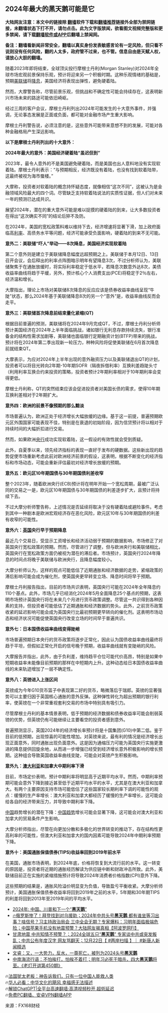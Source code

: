  <!-- 面包屑导航 --> <h2>2024年最大的黑天鹅可能是它</h2> <p class="notice"><b>大陆网友注意：本文中的链接除 <a href="https://github.com/bannedbook/fanqiang" >翻墙</a>软件下载和<a href="https://github.com/killgcd/justmysocks/blob/master/README.md">翻墙推荐</a>链接外全部为禁网链接，未翻墙状态下打不开，请勿点击。此为文字版禁闻，欲看图文视频完整版和更多禁闻，请下载<a href="https://github.com/bannedbook/fanqiang">翻墙软件或APP</a>后翻墙上禁闻网。</p><p>备注：翻墙看新闻非常安全，翻墙以真实身份发表敏感言论有一定风险，但只看不说则没有任何风险，翻的人太多，政府管不过来，也不管。信息自由是天赋人权，请放心大胆的翻墙。</b></p>  <div class="entry"> <p>随着2023年即将结束，全球顶尖投行摩根士丹利(Morgan Stanley)对2024年全球市场宏观前景保持乐观，预计将迎来另一个积极时期。这种乐观情绪的基础是，预期<a href="https://www.bannedbook.org/bnews/tag/%e7%be%8e%e8%81%94%e5%82%a8/" class="st_tag internal_tag" rel="tag" title="标签 美联储 下的日志">美联储</a>将<a href="https://www.bannedbook.org/bnews/tag/%e9%99%8d%e6%81%af/" class="st_tag internal_tag" rel="tag" title="标签 降息 下的日志">降息</a>，美国经济将表现出弹性，避免硬着陆。</p> <p>然而，大摩警告称，尽管前景乐观，但挑战和不确定性可能会持续存在，这表明新兴市场未来的路途可能依旧崎岖。</p> <p>经过三周的客户会议，摩根士丹利列出2024年可能发生的十大意外事件，并强调，无论事态发展是正面或负面，都可能对金融市场产生重大影响。</p> <p>摩根士丹利警告说，必须注意的是，这些意外可能带来意想不到的发展，可能对各种金融格局产生深远影响。</p> <p><strong>以下是摩根士丹利列出的十大意外：</strong></p> <p><strong>2024年最大的意外：美国经济硬着陆“虽迟但到”</strong></p> <p>2023年，最令人意外的不是美国避免硬着陆，而是美国也出人意料地没有实现软着陆。摩根士丹利表示：“与预期相反，经济既没有着陆，也没有找到软着陆带，这最终被视为海市蜃楼。”</p> <p>大摩称，投资者对软着陆的概念持怀疑态度，就像相信“这次不同”，这被认为是金融领域风险最大的四个词。尽管缺乏支持软着陆说法的实质性证据，但人们对未来一年的预测已达成共识。</p> <p>展望2024年，潜在的重大意外可能是难以捉摸的硬着陆的到来，让大多数投资者在得出“这次确实不同”的结论后猝不及防。</p> <p>在2024年，美国的宽松政策料难以维持下去，经济增速将显著下滑，加上政府面临高<a href="https://www.bannedbook.org/bnews/tag/%e5%88%a9%e7%8e%87/" class="st_tag internal_tag" rel="tag" title="标签 利率 下的日志">利率</a>、高债务水平等问题，经济可能承受负面影响，硬着陆的到来不无可能。</p> <p><strong>意外二：美联储“吓人”举动——8次降息，美国经济实现软着陆</strong></p> <p>第二个意外则是建立于美联储降息幅度远超预期之上。美联储于本月12日、13日召开会议，会后释出的利率点阵图暗示明年有望降息3次，不过分析师认为，美联储聚焦于在通胀放缓时，将实际利率稳定于低水平，若降息次数意外达8次，美债收益率曲线将趋于平缓，另外，预计核心个人消费支出(PCE)将稳定于2％左右，经济温和增长。</p> <p>大摩指出，理论上市场对美联储8次降息的反应应该是债券收益率曲线呈现“牛陡”状态，那么2024年基于美联储降息8次的另一个“意外”是，收益率曲线反而会走平。</p> <p><strong>意外三：美联储首次降息前结束量化紧缩(QT)</strong></p> <p>根据目前普遍的预测，美联储将在2024年9月完成QT，不过，摩根士丹利分析师预计美国经济在2024年上半年面临挑战，诸如银行无利息存款持续流失，银行准备金的结构性需求加剧等，美联储也面临银行定期融资计划(BTFP)带来的挑战，预计将在2024年第二季出现新一轮压力，种种风险将促使美联储在6月首次降息前就结束QT。</p> <p>大摩表示，为应对2024年上半年出现的意外融资压力以及美联储退出QT的计划，投资者可以将目光转向2年期-10年期SOFR（隔夜拆借利率）互换利差趋陡头寸（利用利率互换合约来投资的策略，投资者预计2年期利率相对于10年期利率会变得更低。</p> <p>摩根士丹利称，QT的突然结束应该会促进投资者对美国长债的需求，使得10年期互换利差相对于2年期扩大。</p> <p><strong>意外四：欧洲的前景不像预期的那么黯淡</strong></p> <p>市场普遍认为，欧洲正处于经济增长大幅放缓的边缘。基于这一前提，普遍预期欧元区外围国家可能表现不佳，特别是在衰退的初始阶段，因为信贷预计将以相对于持续时间的大幅折扣进行交易。</p> <p>然而，如果欧洲<a href="https://www.bannedbook.org/bnews/tag/%e5%a4%ae%e8%a1%8c/" class="st_tag internal_tag" rel="tag" title="标签 央行 下的日志">央行</a>成功实现软着陆，这一假设的有效性就会受到质疑。</p> <p>此外，自夏季以来，领先经济指标的表现一直好于发布的硬数据。这些新出现的趋势促使市场重新考虑此前对欧洲经济前景的假设，这表明，根据不断变化的经济指标和市场动态，可能会重新评估最初对经济增长放缓的预期。</p> <p><strong>意外五：欧元区10年期国债与30年期国债利差收窄</strong></p>  <p>整个2023年，随着欧洲央行(ECB)预计将在明年开始一个宽松周期，最被广泛认同的交易之一是，欧元区10年期国债与30年期国债的利差逐步扩大，且预计将持续下去。</p> <p>不过大摩分析师警告称，上述情况是否延续将取决于没有硬着陆或避险事件。考虑到其中一种剧本是欧洲宏观经济存在恶化风险，欧元区10年与30年期国债的利差有收窄的可能性。</p> <p><strong>意外六：<a href="https://www.bannedbook.org/bnews/tag/%e8%8b%b1%e5%9b%bd/" class="st_tag internal_tag" rel="tag" title="标签 英国 下的日志">英国</a>央行早于预期降息</strong></p> <p>最近几个交易日，受显示工资增长和经济活动弱于预期的数据影响，市场修正了对英国央行宽松政策的预期。然而，尽管进行了调整，但与欧洲央行和美联储相比，英国央行在宽松政策方面仍被视为潜在的滞后者。市场预计，英国央行2024年降息的时间点将晚于美联储与欧洲央行，且降息幅度较小。</p> <p>大摩分析师认为，这样的观点可能低估了近期通胀和经济数据的走势，紧缩政策的滞后影响可能会成为催化剂，使英国央更早转变立场、降息时间将早于预期。</p> <p>摩根士丹利报告指出，目前的市场共识表明，英国央行可能在2024年全年降息约110个基点。此外，市场几乎已经消化2024年5月全面降息25个基点的预期，这表明市场预计英国央行将在未来几个月进行货币政策调整。尽管这一共识得到各种因素的支持，但投资者可能低估了近期通胀和经济数据的势头。此外，之前货币政策收紧的延迟影响可能会成为英国央行比最初预期更早转向的催化剂。这表明市场动态和经济状况可能促使英国央行改变立场的时间早于普遍共识。</p> <p><strong>意外七：日本国债收益率曲线变得陡峭</strong></p> <p>市场普遍预期日本央行的货币政策将逐步正常化，因此认为国债收益率曲线最终将趋于平坦，但假如正常化开启的信号晚于预期，收益率曲线就有变陡峭的风险。</p> <p>大摩报告并指出，此外，由于负利差，维持趋平仓位可能代价高昂，特别是如果中短期收益率未能像目前预期的那样在中短期内上升。这种动态给日本国债收益率曲线的未来轨迹增加了一层不确定性。</p> <p><strong>意外八：英镑进入上涨区间</strong></p> <p>英镑成为今年G10货币篮子中表现第二好的货币，略微落后于瑞郎。英镑的显著强势可以主要归因于英国核心通胀的意外反弹。这种弹性转化为超出预期的银行利率，使英镑在一个非常重视套利交易的市场中特别具有吸引力。</p>  <p>尽管摩根士丹利的基本情景表明，低于预期的经济数据和债券收益率可能会削弱英镑的优势，但英镑仍有可能继续让主要看空的投资者感到意外。</p> <p>普遍预测显示，英国2024年的经济增长率预计将是十国集团(G10)中第二低。鉴于目前的低预期，出现惊喜的可能性增加。对英镑来说，最有利的情况是经济增长出现正面意外，同时通胀出现负面意外。这是因为通缩压力可能为英国央行实施更激进的降息提供回旋余地，从而进一步增强已经受到经济增长意外积极影响的增长预期。这种组合导致英国收益率曲线变陡，可能会对英镑产生积极影响。</p> <p><strong>意外九：<a href="https://www.bannedbook.org/bnews/tag/%e6%be%b3%e5%a4%a7%e5%88%a9%e4%ba%9a/" class="st_tag internal_tag" rel="tag" title="标签 澳大利亚 下的日志">澳大利亚</a>和加拿大中期利率下滑</strong></p> <p>目前，市场定价表明，预计中期利率将明显高于近期平均水平。然而，中期利率预期可能会意外下降到接近甚至低于近期平均水平的水平，尤其是在澳大利亚和加拿大。有两个主要原因支持市场可能低估了这些国家较长期利率下调的可能性的观点：缓慢的生产率增长：澳大利亚和加拿大都经历了缓慢的生产率增长，这可能会给各自的经济带来压力，并导致中期利率下降。</p> <p><span class='wp_keywordlink_affiliate'><a href="https://www.bannedbook.org/" title="中国" target="_blank">中国</a></span>趋势增长的潜在下降：<a href="https://www.bannedbook.org/bnews/tag/%e4%b8%ad%e5%9b%bd%e8%b6%8b%e5%8a%bf/" class="st_tag internal_tag" rel="tag" title="标签 中国趋势 下的日志">中国趋势</a>增长可能会显著下降，这可能会对澳大利亚和加拿大的贸易条件产生影响。</p> <p>大摩分析师指出，尽管在向更加分散和多极化的世界转变的推动下，存在结构性更高利率的可能性，但澳大利亚和加拿大的国内因素可能导致2024年中期利率预期下降。</p> <p><strong>意外十：美国通胀保值债券(TIPS)收益率回到2019年前水平</strong></p> <p>在美国，通胀市场表明，到2024年底，价格将恢复到大流行前的水平。这一转变的原因是，投资者将近期的通胀经历解读为供应链中断和财政冲击所致。此外，美联储目前正在实施的紧缩措施预计将导致2024年消费者价格指数(CPI)意外下降。</p> <p>这些预期的结果是，通胀风险溢价明显变为负值，导致盈亏平衡收紧。大摩分析师预计，美国通胀保值债券收益率将回到2019年之前的水平，5年期和30年期TIPS的利差将回到2013年至2019年间的平均水平。</p> <!--<div id="taboola-mid-1"></div>--><ul class='op-related-articles' title='相关阅读'> <li><a href='https://www.bannedbook.org/bnews/cnnews/20231225/1978829.html' target='_blank'>2024年: 中国、川普和下一个“<b>黑天鹅</b>”</a></li> <li><a href='https://www.bannedbook.org/bnews/bannedvideo/20231224/1978276.html' target='_blank'>🔥俄罗斯惨了！拜登找到对乌援助；2024年中共头号<b>黑天鹅</b> 都有谁坐等习出事？啥信号？习主持政治局会 三中全会无期？专家爆料：习明年面临极端危险；中国苹果手机没有地震预警？大陆网友揭真相【阿波罗网FI】</a></li> <li><a href='https://www.bannedbook.org/bnews/bannedvideo/20231223/1978031.html' target='_blank'>甘肃地震 中共知情不预警？；2024全球五只“<b>黑天鹅</b>” 专家谈中共或突发叛乱；中共公布年度汉字 网友骂翻天；12月22日【 #两岸扫描 】｜ #新唐人新闻精选</a></li> <li><a href='https://www.bannedbook.org/bnews/sohnews/20231221/1977182.html' target='_blank'>文睿：又，一大势力，反水，一尊死亡，被列为2024头号<b>黑天鹅</b></a></li> <li><a href='https://www.bannedbook.org/bnews/sohnews/20231221/1977158.html' target='_blank'>中南海流行语：不怕挨打，怕挨不着打；明年习必死于暗杀，四大<b>黑天鹅</b>将至。《老灯开讲第450期》</a></li> </ul> <p class="texttj"> 🔥<a href="https://www.bannedbook.org/bnews/ssgc/20230219/1850782.html" target="_blank">法国犹太老板：神告诉我们，只有一位中国人能救人类</a><br/> 🔥<a href="https://www.bannedbook.org/bnews/comments/20220220/1694796.html" target="_blank">华人必看：中华文化的飓风 幸福感无法描述</a><br/> 🔥<a href="https://github.com/bannedbook/fanqiang/wiki/V2ray%E6%9C%BA%E5%9C%BA" target="_blank">解锁ChatGPT|全平台高速翻墙:高清视频秒开,超低延迟</a><br/> 🔥<a href="https://github.com/bannedbook/fanqiang/wiki/%E7%A6%81%E9%97%BB%E7%BD%91%E5%AE%89%E5%8D%93%E7%BF%BB%E5%A2%99%E6%96%B0%E9%97%BBAPP" target="_blank">免费PC翻墙、安卓VPN翻墙APP</a><br/> </p><p class="src-info">来源：FX168财经 </p> <a name='sharetosocial'></a> <div style="margin-bottom:5px;padding-bottom:5px;clear:both"> <div id="archive-pix-1" class="banner-ads"> <!-- AuctionX Display platform tag START --> <div id="27602x728x90x621x_ADSLOT1" clicktrack="%%CLICK_URL_ESC%%"></div>  <!-- AuctionX Display platform tag END --> </div> <div id="archive-pix-2" class="banner-ads"> <!-- AuctionX Display platform tag START --> <div id="27556x300x250x621x_ADSLOT1" clicktrack="%%CLICK_URL_ESC%%" style="margin:0 auto;text-align:center"></div>  <!-- AuctionX Display platform tag END --> </div> </div>  <div id="archive-pix-1" class="banner-ads"> <!-- AuctionX Display platform tag START --> <div id="27603x728x90x621x_ADSLOT1" clicktrack="%%CLICK_URL_ESC%%"></div>  <!-- AuctionX Display platform tag END --> </div> </div><!--END ENTRY--> 